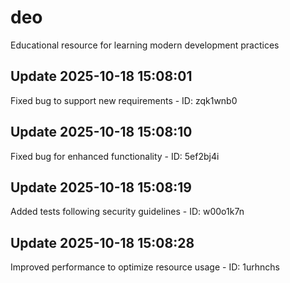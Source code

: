 # deo
Educational resource for learning modern development practices

## Update 2025-10-18 15:08:01
Fixed bug to support new requirements - ID: zqk1wnb0


## Update 2025-10-18 15:08:10
Fixed bug for enhanced functionality - ID: 5ef2bj4i


## Update 2025-10-18 15:08:19
Added tests following security guidelines - ID: w00o1k7n


## Update 2025-10-18 15:08:28
Improved performance to optimize resource usage - ID: 1urhnchs

